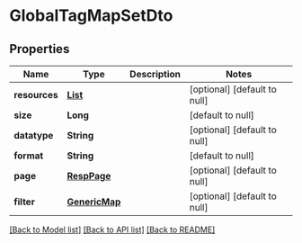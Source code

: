 # GlobalTagMapSetDto
## Properties

| Name | Type | Description | Notes |
|------------ | ------------- | ------------- | -------------|
| **resources** | [**List**](GlobalTagMapDto.md) |  | [optional] [default to null] |
| **size** | **Long** |  | [default to null] |
| **datatype** | **String** |  | [optional] [default to null] |
| **format** | **String** |  | [default to null] |
| **page** | [**RespPage**](RespPage.md) |  | [optional] [default to null] |
| **filter** | [**GenericMap**](GenericMap.md) |  | [optional] [default to null] |

[[Back to Model list]](../README.md#documentation-for-models) [[Back to API list]](../README.md#documentation-for-api-endpoints) [[Back to README]](../README.md)

